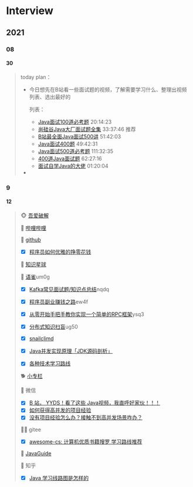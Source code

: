 # Interview



## 2021



### 08



#### 30

> today plan：
>
> - 今日想先在B站看一些面试题的视频，了解需要学习什么、整理出视频列表、选出最好的
>
>   列表：
>
>   - [Java面试100道必考题](https://www.bilibili.com/video/BV1Eb4y1R7zd?from=search&seid=10793706992059666688) 20:14:23
>   - [尚硅谷Java大厂面试题全集](https://www.bilibili.com/video/BV1zb411M7NQ?p=1) 33:37:46 推荐
>   - [B站最全面Java面试500讲](https://www.bilibili.com/video/BV1aV411W7U2?from=search&seid=10793706992059666688) 51:42:03
>   - [Java面试400题](https://www.bilibili.com/video/BV1KU4y1J7p2?from=search&seid=10793706992059666688) 49:42:31
>   - [Java面试500道必考题](https://www.bilibili.com/video/BV1yU4y1J7Bb?from=search&seid=10793706992059666688) 111:32:35
>   - [400道Java面试题](https://www.bilibili.com/video/BV1iV411p7LU?p=1) 62:27:16
>   - [面试自学Java的大佬](https://www.bilibili.com/video/BV1Gf4y1t7X3?from=search&seid=10793706992059666688) 01:20:04
>
> - 



### 9



#### 12

> 🐵 [吾爱破解](https://www.52pojie.cn/forum.php?mod=forumdisplay&fid=24&filter=typeid&typeid=192)
>
> 🐒 [哔哩哔哩](https://www.bilibili.com/)
>
> 🦍 [github](https://github.com/)
>
> - [x] [程序员如何优雅的挣零花钱](https://github.com/easychen/howto-make-more-money)
>
> 🦧 [知识星球](https://wx.zsxq.com/dweb2/index/group/48418884588288)
>
> 🐶 [语雀](https://www.yuque.com/docs/share/f37fc804-bfe6-4b0d-b373-9c462188fec7)um0g
>
> - [x] [Kafka常见面试题/知识点总结](https://www.yuque.com/books/share/dd07d89b-9437-4f5c-b4f8-b294474aa992?#)nqdq
>
> - [x] [程序员副业赚钱之路](https://www.yuque.com/books/share/1bd77211-f7e0-41fd-91bb-094769c978f9?#)ew4f
> - [x] [从零开始手把手教你实现一个简单的RPC框架](https://www.yuque.com/books/share/b7a2512c-6f7a-4afe-9d7e-5936b4c4cab0?#)ysq3
> - [x] [分布式知识扫盲](https://www.yuque.com/books/share/24bb62cf-c51e-4788-b083-92e8da569701?#)ug50
> - [x] [snailclimd](https://www.yuque.com/snailclimb)
>
> - [x] [Java并发实现原理「JDK源码剖析」](https://www.yuque.com/docs/share/0dfb1497-c8f9-4c19-9c64-a657408325b0?#)
> - [x] [各种技术学习路线](https://www.yuque.com/docs/share/cd5a1a0b-55c4-4a27-bf3f-d2b8e1055542)
>
> 🐕 [小专栏](https://xiaozhuanlan.com/javainterview)
>
> 🦮 微信
>
> - [x] [B 站， YYDS！看了这些 Java视频，我直呼好家伙！！！](https://mp.weixin.qq.com/s/fHUeyzY9J_R6fEBab0SJ6w)
> - [x] [如何获得高并发的项目经验](https://mp.weixin.qq.com/s/M6aHZtBSy3wVwHUuk-Zfew)
> - [x] [没有项目经验怎么办？接触不到高并发场景咋办？](https://articles.zsxq.com/id_ucwdxm2nzxpx.html)
>
> 🐕‍🦺 gitee
>
> - [x] [awesome-cs: 计算机优质书籍搜罗 学习路线推荐](https://gitee.com/SnailClimb/awesome-cs#java)
>
> 🐩 [JavaGuide](https://snailclimb.gitee.io/javaguide/)
>
> 🐺 知乎
>
> - [x] [Java 学习线路图是怎样的](https://www.zhihu.com/question/56110328/answer/869069586)
>
> 